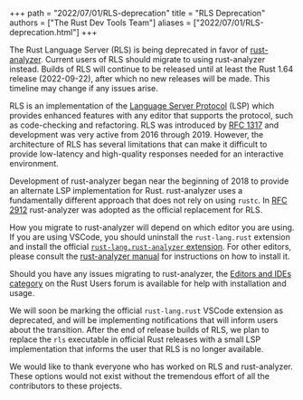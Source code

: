 +++
path = "2022/07/01/RLS-deprecation"
title = "RLS Deprecation"
authors = ["The Rust Dev Tools Team"]
aliases = ["2022/07/01/RLS-deprecation.html"]
+++

The Rust Language Server (RLS) is being deprecated in favor of [rust-analyzer](https://rust-analyzer.github.io/).
Current users of RLS should migrate to using rust-analyzer instead.
Builds of RLS will continue to be released until at least the Rust 1.64 release (2022-09-22), after which no new releases will be made.
This timeline may change if any issues arise.

RLS is an implementation of the [Language Server Protocol](https://microsoft.github.io/language-server-protocol/) (LSP) which provides enhanced features with any editor that supports the protocol, such as code-checking and refactoring.
RLS was introduced by [RFC 1317](https://rust-lang.github.io/rfcs/1317-ide.html) and development was very active from 2016 through 2019.
However, the architecture of RLS has several limitations that can make it difficult to provide low-latency and high-quality responses needed for an interactive environment.

Development of rust-analyzer began near the beginning of 2018 to provide an alternate LSP implementation for Rust.
rust-analyzer uses a fundamentally different approach that does not rely on using `rustc`.
In [RFC 2912](https://rust-lang.github.io/rfcs/2912-rust-analyzer.html) rust-analyzer was adopted as the official replacement for RLS.

How you migrate to rust-analyzer will depend on which editor you are using.
If you are using VSCode, you should uninstall the `rust-lang.rust` extension and install the official [`rust-lang.rust-analyzer` extension](https://marketplace.visualstudio.com/items?itemName=rust-lang.rust-analyzer).
For other editors, please consult the [rust-analyzer manual](https://rust-analyzer.github.io/manual.html) for instructions on how to install it.

Should you have any issues migrating to rust-analyzer, the [Editors and IDEs category](https://users.rust-lang.org/c/ide/14) on the Rust Users forum is available for help with installation and usage.

We will soon be marking the official `rust-lang.rust` VSCode extension as deprecated, and will be implementing notifications that will inform users about the transition.
After the end of release builds of RLS, we plan to replace the `rls` executable in official Rust releases with a small LSP implementation that informs the user that RLS is no longer available.

We would like to thank everyone who has worked on RLS and rust-analyzer.
These options would not exist without the tremendous effort of all the contributors to these projects.
